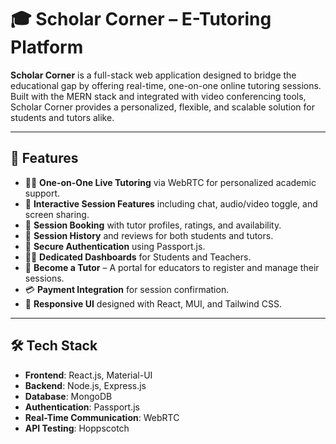 # 🎓 Scholar Corner – E-Tutoring Platform

**Scholar Corner** is a full-stack web application designed to bridge the educational gap by offering real-time, one-on-one online tutoring sessions. Built with the MERN stack and integrated with video conferencing tools, Scholar Corner provides a personalized, flexible, and scalable solution for students and tutors alike.

---

## 🌟 Features

- 🧑‍🏫 **One-on-One Live Tutoring** via WebRTC for personalized academic support.
- 💬 **Interactive Session Features** including chat, audio/video toggle, and screen sharing.
- 📅 **Session Booking** with tutor profiles, ratings, and availability.
- 📜 **Session History** and reviews for both students and tutors.
- 🔐 **Secure Authentication** using Passport.js.
- 🧑‍🎓 **Dedicated Dashboards** for Students and Teachers.
- 💼 **Become a Tutor** – A portal for educators to register and manage their sessions.
- 💳 **Payment Integration** for session confirmation.
- 📲 **Responsive UI** designed with React, MUI, and Tailwind CSS.

---

## 🛠 Tech Stack

- **Frontend**: React.js, Material-UI
- **Backend**: Node.js, Express.js
- **Database**: MongoDB
- **Authentication**: Passport.js
- **Real-Time Communication**: WebRTC
- **API Testing**: Hoppscotch



